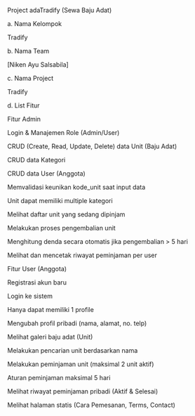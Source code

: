 Project adaTradify (Sewa Baju Adat)

a. Nama Kelompok

Tradify

b. Nama Team

[Niken Ayu Salsabila]

c. Nama Project

Tradify

d. List Fitur

Fitur Admin

Login & Manajemen Role (Admin/User)

CRUD (Create, Read, Update, Delete) data Unit (Baju Adat)

CRUD data Kategori

CRUD data User (Anggota)

Memvalidasi keunikan kode_unit saat input data

Unit dapat memiliki multiple kategori

Melihat daftar unit yang sedang dipinjam

Melakukan proses pengembalian unit

Menghitung denda secara otomatis jika pengembalian > 5 hari

Melihat dan mencetak riwayat peminjaman per user

Fitur User (Anggota)

Registrasi akun baru

Login ke sistem

Hanya dapat memiliki 1 profile

Mengubah profil pribadi (nama, alamat, no. telp)

Melihat galeri baju adat (Unit)

Melakukan pencarian unit berdasarkan nama 

Melakukan peminjaman unit (maksimal 2 unit aktif)

Aturan peminjaman maksimal 5 hari

Melihat riwayat peminjaman pribadi (Aktif & Selesai)

Melihat halaman statis (Cara Pemesanan, Terms, Contact)
